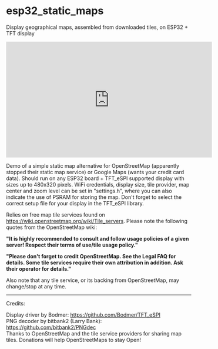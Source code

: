 # esp32_static_maps
Display geographical maps, assembled from downloaded tiles, on ESP32 + TFT display

<p align = "center"><iframe width="560" height="315" src="https://www.youtube.com/embed/p1Tn0YmqP0o" title="YouTube video player" frameborder="0" allow="accelerometer; autoplay; clipboard-write; encrypted-media; gyroscope; picture-in-picture" allowfullscreen></iframe></p>

Demo of a simple static map alternative for OpenStreetMap (apparently stopped their static map service) or Google Maps (wants your credit card data). Should run on any ESP32 board + TFT_eSPI supported display with sizes up to 480x320 pixels. WiFi credentials, display size, tile provider, map center and zoom level can be set in "settings.h", where you can also indicate the use of PSRAM for storing the map. Don't forget to select the correct setup file for your display in the TFT_eSPI library.

Relies on free map tile services found on https://wiki.openstreetmap.org/wiki/Tile_servers.
Please note the following quotes from the OpenStreetMap wiki:

**"It is highly recommended to consult and follow usage policies of a given server! Respect their terms of use/tile usage policy."**

**"Please don't forget to credit OpenStreetMap. See the Legal FAQ for details. Some tile services require their own attribution in addition. Ask their operator for details."**

Also note that any tile service, or its backing from OpenStreetMap, may change/stop at any time. 

----------------------------------------------------------------------------------------------------

Credits:

Display driver by Bodmer: https://github.com/Bodmer/TFT_eSPI  
PNG decoder by bitbank2 (Larry Bank): https://github.com/bitbank2/PNGdec  
Thanks to OpenStreetMap and the tile service providers for sharing map tiles. Donations will help OpenStreetMaps to stay Open!
